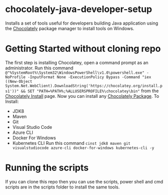# chocolately-java-developer-setup
Installs a set of tools useful for developers building Java application using the [Chocolately](https://chocolatey.org/) package manager to install tools on Windows.

# Getting Started without cloning repo
The first step is installing Chocolatey, open a command prompt as an administrator.  Run this command ```@"%SystemRoot%\System32\WindowsPowerShell\v1.0\powershell.exe" -NoProfile -InputFormat None -ExecutionPolicy Bypass -Command "iex ((New-Object System.Net.WebClient).DownloadString('https://chocolatey.org/install.ps1'))" && SET "PATH=%PATH%;%ALLUSERSPROFILE%\chocolatey\bin"``` from the [Chocolately Install](https://chocolatey.org/install) page.  Now you can install any [Chocolately Package](https://chocolatey.org/packages).  To Install:  
* JDK8
* Maven
* Git
* Visual Studio Code
* Azure CLI
* Docker For Windows
* Kubernetes CLI
Run this command ```cinst jdk8 maven git visualstudiocode azure-cli docker-for-windows kubernetes-cli -y```


# Running the scripts
If you can clone this repo then you can use the scripts, power shell and cmd scripts are in the scripts folder to install the same tools.



